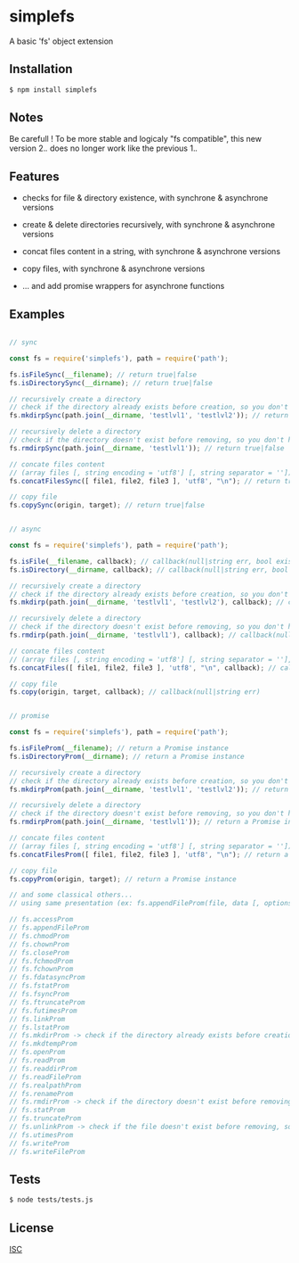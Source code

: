 # simplefs
A basic 'fs' object extension


## Installation

```bash
$ npm install simplefs
```

## Notes

Be carefull ! To be more stable and logicaly "fs compatible", this new version 2.*.* does no longer work like the previous 1.*.*

## Features

  * checks for file & directory existence, with synchrone & asynchrone versions
  * create & delete directories recursively, with synchrone & asynchrone versions
  * concat files content in a string, with synchrone & asynchrone versions
  * copy files, with synchrone & asynchrone versions

  * ... and add promise wrappers for asynchrone functions

## Examples

```js

// sync

const fs = require('simplefs'), path = require('path');

fs.isFileSync(__filename); // return true|false
fs.isDirectorySync(__dirname); // return true|false

// recursively create a directory
// check if the directory already exists before creation, so you don't have to do it
fs.mkdirpSync(path.join(__dirname, 'testlvl1', 'testlvl2')); // return true|false

// recursively delete a directory
// check if the directory doesn't exist before removing, so you don't have to do it
fs.rmdirpSync(path.join(__dirname, 'testlvl1')); // return true|false

// concate files content
// (array files [, string encoding = 'utf8'] [, string separator = ''])
fs.concatFilesSync([ file1, file2, file3 ], 'utf8', "\n"); // return true|false

// copy file
fs.copySync(origin, target); // return true|false

```

```js

// async

const fs = require('simplefs'), path = require('path');

fs.isFile(__filename, callback); // callback(null|string err, bool exists)
fs.isDirectory(__dirname, callback); // callback(null|string err, bool exists)

// recursively create a directory
// check if the directory already exists before creation, so you don't have to do it
fs.mkdirp(path.join(__dirname, 'testlvl1', 'testlvl2'), callback); // callback(null|string err)

// recursively delete a directory
// check if the directory doesn't exist before removing, so you don't have to do it
fs.rmdirp(path.join(__dirname, 'testlvl1'), callback); // callback(null|string err)

// concate files content
// (array files [, string encoding = 'utf8'] [, string separator = ''], callback)
fs.concatFiles([ file1, file2, file3 ], 'utf8', "\n", callback); // callback(null|string err, string content)

// copy file
fs.copy(origin, target, callback); // callback(null|string err)

```

```js

// promise

const fs = require('simplefs'), path = require('path');

fs.isFileProm(__filename); // return a Promise instance
fs.isDirectoryProm(__dirname); // return a Promise instance

// recursively create a directory
// check if the directory already exists before creation, so you don't have to do it
fs.mkdirpProm(path.join(__dirname, 'testlvl1', 'testlvl2')); // return a Promise instance

// recursively delete a directory
// check if the directory doesn't exist before removing, so you don't have to do it
fs.rmdirpProm(path.join(__dirname, 'testlvl1')); // return a Promise instance

// concate files content
// (array files [, string encoding = 'utf8'] [, string separator = ''])
fs.concatFilesProm([ file1, file2, file3 ], 'utf8', "\n"); // return a Promise instance

// copy file
fs.copyProm(origin, target); // return a Promise instance

// and some classical others...
// using same presentation (ex: fs.appendFileProm(file, data [, options]))

// fs.accessProm
// fs.appendFileProm
// fs.chmodProm
// fs.chownProm
// fs.closeProm
// fs.fchmodProm
// fs.fchownProm
// fs.fdatasyncProm
// fs.fstatProm
// fs.fsyncProm
// fs.ftruncateProm
// fs.futimesProm
// fs.linkProm
// fs.lstatProm
// fs.mkdirProm -> check if the directory already exists before creation, so you don't have to do it
// fs.mkdtempProm
// fs.openProm
// fs.readProm
// fs.readdirProm
// fs.readFileProm
// fs.realpathProm
// fs.renameProm
// fs.rmdirProm -> check if the directory doesn't exist before removing, so you don't have to do it
// fs.statProm
// fs.truncateProm
// fs.unlinkProm -> check if the file doesn't exist before removing, so you don't have to do it
// fs.utimesProm
// fs.writeProm
// fs.writeFileProm

```

## Tests

```bash
$ node tests/tests.js
```

## License

  [ISC](LICENSE)
